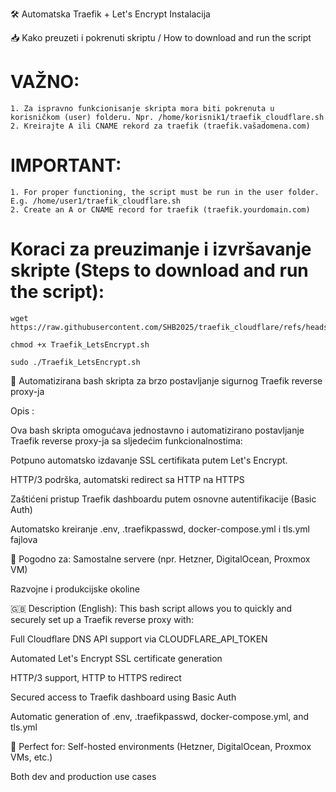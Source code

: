 🛠️ Automatska Traefik + Let's Encrypt Instalacija

📥 Kako preuzeti i pokrenuti skriptu / How to download and run the script

# VAŽNO: 
    1. Za ispravno funkcionisanje skripta mora biti pokrenuta u korisničkom (user) folderu. Npr. /home/korisnik1/traefik_cloudflare.sh
    2. Kreirajte A ili CNAME rekord za traefik (traefik.vašadomena.com)
# IMPORTANT: 
    1. For proper functioning, the script must be run in the user folder. E.g. /home/user1/traefik_cloudflare.sh
    2. Create an A or CNAME record for traefik (traefik.yourdomain.com)

# Koraci za preuzimanje i izvršavanje skripte (Steps to download and run the script):

    wget https://raw.githubusercontent.com/SHB2025/traefik_cloudflare/refs/heads/main/traefik_cloudflare.sh

    chmod +x Traefik_LetsEncrypt.sh

    sudo ./Traefik_LetsEncrypt.sh



🚀 Automatizirana bash skripta za brzo postavljanje sigurnog Traefik reverse proxy-ja

Opis :

Ova bash skripta omogućava jednostavno i automatizirano postavljanje Traefik reverse proxy-ja sa sljedećim funkcionalnostima:

Potpuno automatsko izdavanje SSL certifikata putem Let's Encrypt.

HTTP/3 podrška, automatski redirect sa HTTP na HTTPS

Zaštićeni pristup Traefik dashboardu putem osnovne autentifikacije (Basic Auth)

Automatsko kreiranje .env, .traefikpasswd, docker-compose.yml i tls.yml fajlova


🧩 Pogodno za:
Samostalne servere (npr. Hetzner, DigitalOcean, Proxmox VM)

Razvojne i produkcijske okoline

🇬🇧 Description (English):
This bash script allows you to quickly and securely set up a Traefik reverse proxy with:

Full Cloudflare DNS API support via CLOUDFLARE_API_TOKEN

Automated Let's Encrypt SSL certificate generation

HTTP/3 support, HTTP to HTTPS redirect

Secured access to Traefik dashboard using Basic Auth

Automatic generation of .env, .traefikpasswd, docker-compose.yml, and tls.yml

🧩 Perfect for:
Self-hosted environments (Hetzner, DigitalOcean, Proxmox VMs, etc.)

Both dev and production use cases
